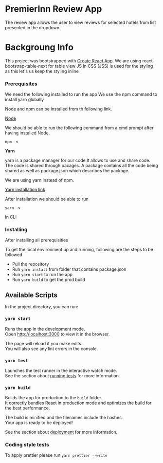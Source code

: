 # PremierInn Review App

The review app allows the user to view reviews for selected hotels from list presented in the dropdown.

# Backgroung Info 
This project was bootstrapped with [Create React App](https://github.com/facebook/create-react-app).
We are using react-bootstrap-table-next for table view
JS in CSS (JSS) is used for the styling as this let's us keep the styling inline

### Prerequisites
We need the following installed to run the app
We use the npm command to install yarn globally

Node and npm can be installed from th following link.

[Node](https://node.org/en)

We should be able to run the following command from a cmd prompt after having installed Node.

`npm -v`

**Yarn**

yarn is a package manager for our code.It allows to use and share code. The code is shared through pacages. A package contains all the code being shared as well as package.json which describes the package.

We are using yarn instead of npm.

[Yarn installation link](https://classic.yarnpkg.com/en/docs/install)

After installation we should be able to run

`yarn -v`

in CLI


### Installing

After installing all prerequisities

To get the local environment up and running, following are the steps to be followed

* Pull the repository
* Run `yarn install` from folder that contains package.json
* Run `yarn start` to run the app
* Run `yarn build` to get the prod build


## Available Scripts

In the project directory, you can run:

### `yarn start`

Runs the app in the development mode.\
Open [http://localhost:3000](http://localhost:3000) to view it in the browser.

The page will reload if you make edits.\
You will also see any lint errors in the console.

### `yarn test`

Launches the test runner in the interactive watch mode.\
See the section about [running tests](https://facebook.github.io/create-react-app/docs/running-tests) for more information.

### `yarn build`

Builds the app for production to the `build` folder.\
It correctly bundles React in production mode and optimizes the build for the best performance.

The build is minified and the filenames include the hashes.\
Your app is ready to be deployed!

See the section about [deployment](https://facebook.github.io/create-react-app/docs/deployment) for more information.

### Coding style tests

To apply prettier please run `yarn prettier --write`
